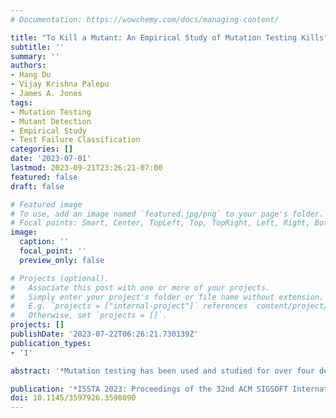 ```yaml
---
# Documentation: https://wowchemy.com/docs/managing-content/

title: "To Kill a Mutant: An Empirical Study of Mutation Testing Kills"
subtitle: ''
summary: ''
authors:
- Hang Du
- Vijay Krishna Palepu
- James A. Jones
tags:
- Mutation Testing
- Mutant Detection
- Empirical Study
- Test Failure Classification
categories: []
date: '2023-07-01'
lastmod: 2023-09-21T23:26:21-07:00
featured: false
draft: false

# Featured image
# To use, add an image named `featured.jpg/png` to your page's folder.
# Focal points: Smart, Center, TopLeft, Top, TopRight, Left, Right, BottomLeft, Bottom, BottomRight.
image:
  caption: ''
  focal_point: ''
  preview_only: false

# Projects (optional).
#   Associate this post with one or more of your projects.
#   Simply enter your project's folder or file name without extension.
#   E.g. `projects = ["internal-project"]` references `content/project/deep-learning/index.md`.
#   Otherwise, set `projects = []`.
projects: []
publishDate: '2023-07-22T06:26:21.730139Z'
publication_types:
- '1'

abstract: '*Mutation testing has been used and studied for over four decades as a method to assess the strength of a test suite. This technique adds an artificial bug (i.e., a mutation) to a program to produce a mutant, and the test suite is run to determine if any of its test cases are sufficient to detect this mutation (i.e., kill the mutant). In this situation, a test case that fails is the one that kills the mutant. However, little is known about the nature of these kills. In this paper, we present an empirical study that investigates the nature of these kills. We seek to answer questions, such as: How are test cases failing so that they contribute to mutant kills? How many test cases fail for each killed mutant, given that only a single failure is required to kill that mutant? How do program crashes contribute to kills, and what are the origins and nature of these crashes? We found several revealing results across all subjects, including the substantial contribution of "crashes" to test failures leading to mutant kills, the existence of diverse causes for test failures even for a single mutation, and the specific types of exceptions that commonly instigate crashes. We posit that this study and its results should likely be taken into account for practitioners in their use of mutation testing and interpretation of its mutation score, and for researchers who study and leverage mutation testing in their future work.*'

publication: '*ISSTA 2023: Proceedings of the 32nd ACM SIGSOFT International Symposium on Software Testing and Analysis*'
doi: 10.1145/3597926.3598090
---
```

